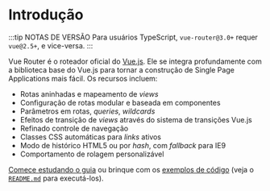 # Introdução

:::tip NOTAS DE VERSÃO
Para usuários TypeScript, `vue-router@3.0+` requer `vue@2.5+`, e vice-versa.
:::

Vue Router é o roteador oficial do [Vue.js](http://br.vuejs.org). Ele se integra profundamente com a biblioteca base do Vue.js para tornar a construção de Single Page Applications mais fácil. Os recursos incluem:

- Rotas aninhadas e mapeamento de _views_
- Configuração de rotas modular e baseada em componentes
- Parâmetros em rotas, _queries_, _wildcards_
- Efeitos de transição de _views_ através do sistema de transições Vue.js
- Refinado controle de navegação
- Classes CSS automáticas para _links_ ativos
- Modo de histórico HTML5 ou por _hash_, com _fallback_ para IE9
- Comportamento de rolagem personalizável

[Comece estudando o guia](./guide/) ou brinque com os [exemplos de código](https://github.com/vuejs/vue-router/tree/dev/examples) (veja o [`README.md`](https://github.com/vuejs/vue-router/) para executá-los).
